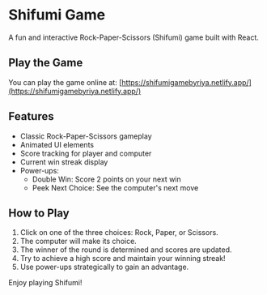 # Shifumi Game

A fun and interactive Rock-Paper-Scissors (Shifumi) game built with React.

## Play the Game

You can play the game online at: [https://shifumigamebyriya.netlify.app/](https://shifumigamebyriya.netlify.app/)

## Features

- Classic Rock-Paper-Scissors gameplay
- Animated UI elements
- Score tracking for player and computer
- Current win streak display
- Power-ups:
  - Double Win: Score 2 points on your next win
  - Peek Next Choice: See the computer's next move

## How to Play

1. Click on one of the three choices: Rock, Paper, or Scissors.
2. The computer will make its choice.
3. The winner of the round is determined and scores are updated.
4. Try to achieve a high score and maintain your winning streak!
5. Use power-ups strategically to gain an advantage.

Enjoy playing Shifumi!
